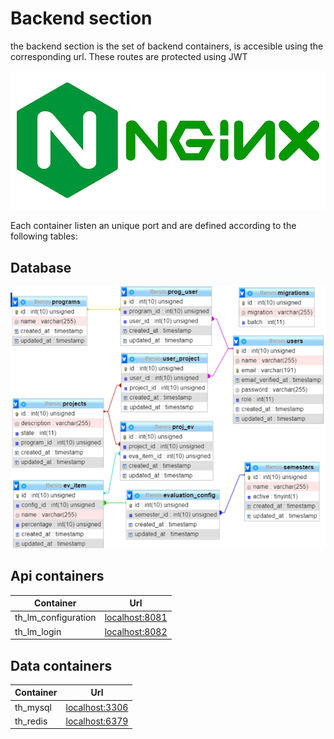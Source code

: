 # Backend section

the backend section is the set of backend containers, is accesible using the corresponding url. These routes are protected using JWT

![nginx](/docs/img/nginx.jpg)

Each container listen an unique port and are defined according to the following tables:

## Database
![database](/docs/img/database.png)

## Api containers

| Container | Url |
| ----- | ---- |
| th_lm_configuration  | [localhost:8081](http:/localhost:8081/api/)  |
| th_lm_login  | [localhost:8082](http:/localhost:8082/api/)  |

## Data containers

| Container | Url |
| ----- | ---- |
| th_mysql  | [localhost:3306](http:/localhost:3306)  |
| th_redis  | [localhost:6379](http:/localhost:6379)  |
